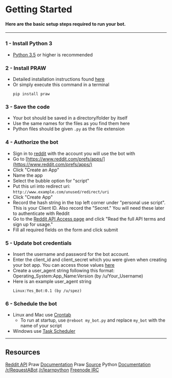 # Getting Started
#### Here are the basic setup steps required to run your bot.
---
### 1 - Install Python 3
  - [Python 3.5](https://www.python.org/downloads/) or higher is recommended
### 2 - Install PRAW
  - Detailed installation instructions found [here](https://praw.readthedocs.io/en/latest/getting_started/installation.html)
  - Or simply execute this command in a terminal
    ```
    pip install praw
    ```
### 3 - Save the code
  - Your bot should be saved in a directory/folder by itself
  - Use the same names for the files as you find them here
  - Python files should be given `.py` as the file extension
### 4 - Authorize the bot
  - Sign in to [reddit](http://www.reddit.com) with the account you will use the bot with
  - Go to [https://www.reddit.com/prefs/apps/](https://www.reddit.com/prefs/apps/)
  - Click "Create an App"
  - Name the app
  - Select the bubble option for "script"
  - Put this uri into redirect uri: `http://www.example.com/unused/redirect/uri`
  - Click "Create App"
  - Record the hash string in the top left corner under "personal use script". This is your Client ID. Also record the "Secret." You will need these later to authenticate with Reddit
  - Go to the [Reddit API Access page](https://www.reddit.com/wiki/api) and click "Read the full API terms and sign up for usage."
  - Fill all required fields on the form and click submit
### 5 - Update bot credentials
  - Insert the username and password for the bot account.
  - Enter the client_id and client_secret which you were given when creating your bot app. You can access those values [here](https://www.reddit.com/prefs/apps/)
  - Create a user_agent string following this format: Operating_System:App_Name:Version (by /u/Your_Username)
  - Here is an example user_agent string
    ```
    Linux:Yes_Bot:0.1 (by /u/spez)
    ```
### 6 - Schedule the bot
  - Linux and Mac use [Crontab](http://www.linuxweblog.com/crotab-tutorial)
    - To run at startup, use `@reboot my_bot.py` and replace `my_bot` with the name of your script
  - Windows use [Task Scheduler](https://technet.microsoft.com/en-us/library/cc748993(v=ws.11).aspx)

---
## Resources

[Reddit API](https://github.com/reddit/reddit/wiki/API)
Praw [Documentation](https://praw.readthedocs.io/en/latest/index.html)
Praw [Source](https://github.com/praw-dev/praw)
Python [Documentation](https://docs.python.org/3/)
[/r/RequestABot](https://www.reddit.com/r/RequestABot/)
[/r/learnpython](https://www.reddit.com/r/learnpython/)
[Freenode IRC](http://webchat.freenode.net/?channels=%23%23learnpython)
